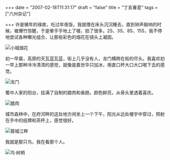 +++
date = "2007-02-18T11:31:17"
draft = "false"
title = "丁亥春意"
tags = ["六州杂记"]

+++
许是猪年的缘故，吃过年夜饭，我就偎在床头沉沉睡去，直到钟声敲响的时候，被爆竹惊醒，于是晕乎乎地上了楼，拍了很多。2S、3S、8S、15S，我不停地尝试各种曝光组合，让那些彩色的烟花在镜头上凝固。
  
![小城烟花]()

初一早晨，高原的天瓦蓝瓦蓝，街上几乎没有人，龙门横跨在街的尽头。我喜欢初一早上那种冷冷清清的感觉，就像是嘉世华只加冰，用直口杯大口大口喝下去的感觉。
  
![龙门]()
  
蜀中人家的阳台，挂满了自制的腊肉和香肠，颜色鲜亮，从骨头里透着喜庆。
  
![腊肉]()
  
城市森林中，在府河畔的这处地方闲坐上一个下午，阳光从远处楼宇中穿过，照射在手中的纸牌和茶杯上，感觉很好。
  
![蓉城江畔]()
  
我就是那只鸟，我在看那个人。
  
![鸟·树梢]()